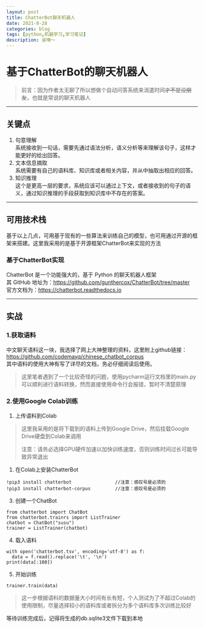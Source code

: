 ```yaml
---
layout: post
title: ChatterBot聊天机器人
date: 2021-8-28
categories: blog
tags: [python,机器学习,学习笔记]
description: 诶嘿～
---    
```


# 基于ChatterBot的聊天机器人  
> 前言：因为作者太无聊了所以想做个自动问答系统来消遣时间~~才不是没朋友~~，也就是常说的聊天机器人  


---  
## 关键点  
1. 句意理解  
   系统接收到一句话，需要先通过语法分析，语义分析等来理解该句子，这样才能更好的给出回答。  
2. 文本信息摘取  
   系统需要有自己的语料库、知识库或者相关内容，并从中抽取出相应的回答。  
3. 知识推理  
   这个是更高一层的要求，系统应该可以通过上下文，或者接收到的句子的语义，通过知识推理的手段获取到知识库中不存在的答案。  
---  

## 可用技术栈
基于以上几点，可用基于现有的一些算法来训练自己的模型，也可用通过开源的框架来搭建。这里我采用的是基于开源框架ChatterBot来实现的方法  
### 基于ChatterBot实现  
ChatterBot 是一个功能强大的，基于 Python 的聊天机器人框架  
其 GitHub 地址为：<https://github.com/gunthercox/ChatterBot/tree/master>   
官方文档为：<https://chatterbot.readthedocs.io>  

---   

## 实战
### 1.获取语料
中文聊天语料这一块，我选择了网上大神整理的资料，这里附上github链接：  
<https://github.com/codemayq/chinese_chatbot_corpus>   
其中语料的使用大神有写了详尽的文档，务必仔细阅读后使用。  
> 这里笔者遇到了一个比较奇怪的问题，使用pycharm运行文档里的main.py可以顺利进行语料转换，然而直接使用命令行会报错，暂时不清楚原理  


### 2.使用Google Colab训练  
1. 上传语料到Colab  
> 这里我采用的是将下载到的语料上传到Google Drive，然后挂载Google Drive硬盘到Colab来调用  
>
> 注意：请务必选择GPU硬件加速以加快训练速度，否则训练时间过长可能导致异常退出  


1. 在Colab上安装ChatterBot  
```
!pip3 install chatterbot                //注意：感叹号是必须的
!pip3 install chatterbot-corpus         //注意：感叹号是必须的  
```  
3. 创建一个ChatBot  
```
from chatterbot import ChatBot
from chatterbot.trainrs import ListTrainer
chatbot = ChatBot("susu")
trainer = ListTrainer(chatbot) 
```  
4. 载入语料  
```
with open('chatterbot.tsv', encoding='utf-8') as f:
  data = f.read().replace('\t', '\n')
print(data[:100])
```  
5. 开始训练  
 ```
trainer.train(data)
```  
> 这一步根据语料的数据量大小时间有长有短，个人测试为了不超过Colab的使用限制，尽量选择较小的语料库或者拆分为多个语料库多次训练比较好


等待训练完成后，记得将生成的db.sqlite3文件下载到本地  
